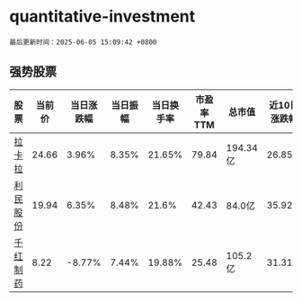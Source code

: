 # quantitative-investment

`最后更新时间：2025-06-05 15:09:42 +0800`

## 强势股票

|股票|当前价|当日涨跌幅|当日振幅|当日换手率|市盈率TTM|总市值|近10日涨跌幅|
|----|----|----|----|----|----|----|----|
|[拉卡拉](https://xueqiu.com/S/SZ300773)|24.66|3.96%|8.35%|21.65%|79.84|194.34亿|26.85%|
|[利民股份](https://xueqiu.com/S/SZ002734)|19.94|6.35%|8.48%|21.6%|42.43|84.0亿|35.92%|
|[千红制药](https://xueqiu.com/S/SZ002550)|8.22|-8.77%|7.44%|19.88%|25.48|105.2亿|31.31%|
